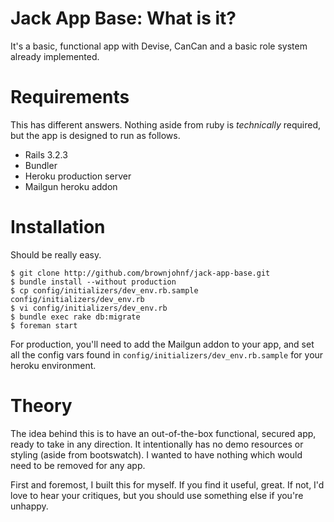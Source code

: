 # Jack App Base: What is it?

It's a basic, functional app with Devise, CanCan and a basic role system already implemented.

# Requirements

This has different answers. Nothing aside from ruby is *technically* required, but the app is designed to run as follows.

* Rails 3.2.3
* Bundler
* Heroku production server
* Mailgun heroku addon

# Installation

Should be really easy.

    $ git clone http://github.com/brownjohnf/jack-app-base.git
    $ bundle install --without production
    $ cp config/initializers/dev_env.rb.sample config/initializers/dev_env.rb
    $ vi config/initializers/dev_env.rb
    $ bundle exec rake db:migrate
    $ foreman start

For production, you'll need to add the Mailgun addon to your app, and set all the config vars found in `config/initializers/dev_env.rb.sample` for your heroku environment.

# Theory

The idea behind this is to have an out-of-the-box functional, secured app, ready to take in any direction. It intentionally has no demo resources or styling (aside from bootswatch). I wanted to have nothing which would need to be removed for any app.

First and foremost, I built this for myself. If you find it useful, great. If not, I'd love to hear your critiques, but you should use something else if you're unhappy.
